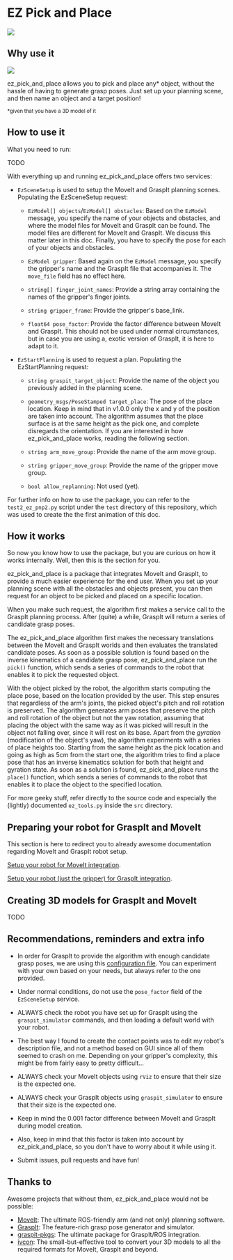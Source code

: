 # EZ Pick and Place

<img src="https://raw.githubusercontent.com/gstavrinos/ez_pick_and_place/master/doc/media/ez.gif">

## Why use it

<img src="https://raw.githubusercontent.com/gstavrinos/ez_pick_and_place/master/doc/media/demo.gif">

ez_pick_and_place allows you to pick and place any* object, without the hassle of having to generate grasp poses. Just set up your planning scene, and then name an object and a target position!



<sub>*given that you have a 3D model of it</sub>

## How to use it

What you need to run:

TODO

<!--     * Your arm's driver or simulation: For our UR3 arm the command is 

    * Your gripper's driver or simulation

    * Your arm's+gripper's MoveIt planning execution

    * Your gripper's GraspIt planning service

    * ez_pick_and_place -->

With everything up and running ez_pick_and_place offers two services:

* `EzSceneSetup` is used to setup the MoveIt and GraspIt planning scenes. Populating the EzSceneSetup request:

    * `EzModel[] objects`/`EzModel[] obstacles`: Based on the `EzModel` message, you specify the name of your objects and obstacles, and where the model files for MoveIt and GraspIt can be found. The model files are different for MoveIt and GraspIt. We discuss this matter later in this doc. Finally, you have to specify the pose for each of your objects and obstacles.

    * `EzModel gripper`: Based again on the `EzModel` message, you specify the gripper's name and the GraspIt file that accompanies it. The `move_file` field has no effect here.

    * `string[] finger_joint_names`: Provide a string array containing the names of the gripper's finger joints.

    * `string gripper_frame`: Provide the gripper's base_link.

    * `float64 pose_factor`: Provide the factor difference between MoveIt and GraspIt. This should not be used under normal circumstances, but in case you are using a, exotic version of GraspIt, it is here to adapt to it.

* `EzStartPlanning` is used to request a plan. Populating the EzStartPlanning request:

    * `string graspit_target_object`: Provide the name of the object you previously added in the planning scene.

    * `geometry_msgs/PoseStamped target_place`: The pose of the place location. Keep in mind that in v1.0.0 only the x and y of the position are taken into account. The algorithm assumes that the place surface is at the same height as the pick one, and complete disregards the orientation. If you are interested in how ez_pick_and_place works, reading the following section.

    * `string arm_move_group`: Provide the name of the arm move group.

    * `string gripper_move_group`: Provide the name of the gripper move group.

    * `bool allow_replanning`: Not used (yet).

For further info on how to use the package, you can refer to the `test2_ez_pnp2.py` script under the `test` directory of this repository, which was used to create the the first animation of this doc.


## How it works

So now you know how to use the package, but you are curious on how it works internally. Well, then this is the section for you.

ez_pick_and_place is a package that integrates MoveIt and GraspIt, to provide a much easier experience for the end user. When you set up your planning scene with all the obstacles and objects present, you can then request for an object to be picked and placed on a specific location. 

When you make such request, the algorithm first makes a service call to the GraspIt planning process. After (quite) a while, GraspIt will return a series of candidate grasp poses. 

The ez_pick_and_place algorithm first makes the necessary translations between the MoveIt and GraspIt worlds and then evaluates the translated candidate poses. As soon as a possible solution is found based on the inverse kinematics of a candidate grasp pose, ez_pick_and_place run the `pick()` function, which sends a series of commands to the robot that enables it to pick the requested object. 

With the object picked by the robot, the algorithm starts computing the place pose, based on the location provided by the user. This step ensures that regardless of the arm's joints, the picked object's pitch and roll rotation is preserved. The algorithm generates arm poses that preserve the pitch and roll rotation of the object but not the yaw rotation, assuming that placing the object with the same way as it was picked will result in the object not falling over, since it will rest on its base. Apart from the _gyration_ (modification of the object's yaw), the algorithm experiments with a series of place heights too. Starting from the same height as the pick location and going as high as 5cm from the start one, the algorithm tries to find a place pose that has an inverse kinematics solution for both that height and gyration state. As soon as a solution is found, ez_pick_and_place runs the `place()` function, which sends a series of commands to the robot that enables it to place the object to the specified location.

For more geeky stuff, refer directly to the source code and especially the (lightly) documented `ez_tools.py` inside the `src` directory.

## Preparing your robot for GraspIt and MoveIt
This section is here to redirect you to already awesome documentation regarding MoveIt and GraspIt robot setup.

[Setup your robot for MoveIt integration](https://ros-planning.github.io/moveit_tutorials/doc/setup_assistant/setup_assistant_tutorial.html).


[Setup your robot (just the gripper) for GraspIt integration](https://github.com/JenniferBuehler/graspit-pkgs/wiki/urdf2graspit).


## Creating 3D models for GraspIt and MoveIt

TODO

## Recommendations, reminders and extra info

* In order for GraspIt to provide the algorithm with enough candidate grasp poses, we are using this [configuration file](https://github.com/Roboskel-Manipulation/manos_graspit_config/blob/master/config/graspit_planner_opt.yaml). You can experiment with your own based on your needs, but always refer to the one provided.

* Under normal conditions, do not use the `pose_factor` field of the `EzSceneSetup` service.

* ALWAYS check the robot you have set up for GraspIt using the `graspit_simulator` commands, and then loading a default world with your robot.

* The best way I found to create the contact points was to edit my robot's description file, and not a method based on GUI since all of them seemed to crash on me. Depending on your gripper's complexity, this might be from fairly easy to pretty difficult...

* ALWAYS check your MoveIt objects using `rViz` to ensure that their size is the expected one.

* ALWAYS check your GraspIt objects using `graspit_simulator` to ensure that their size is the expected one.

* Keep in mind the 0.001 factor difference between MoveIt and GraspIt during model creation.

* Also, keep in mind that this factor is taken into account by ez_pick_and_place, so you don't have to worry about it while using it.

* Submit issues, pull requests and have fun!

## Thanks to
Awesome projects that without them, ez_pick_and_place would not be possible:
* [MoveIt](https://moveit.ros.org/): The ultimate ROS-friendly arm (and not only) planning software.
* [GraspIt](https://graspit-simulator.github.io/): The feature-rich grasp pose generator and simulator.
* [graspit-pkgs](https://github.com/JenniferBuehler/graspit-pkgs): The ultimate package for GraspIt/ROS integration.
* [ivcon](https://github.com/ros/ivcon): The small-but-effective tool to convert your 3D models to all the required formats for MoveIt, GraspIt and beyond.
